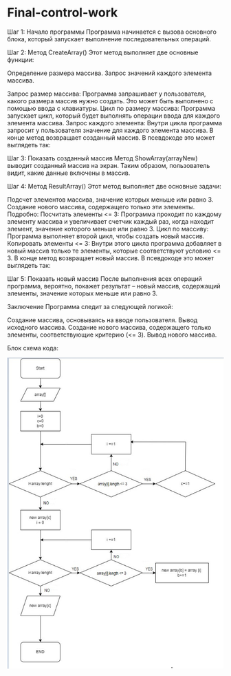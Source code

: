 # Final-control-work
  Шаг 1: Начало программы
Программа начинается с вызова основного блока, который запускает выполнение последовательных операций.

  Шаг 2: Метод CreateArray()
Этот метод выполняет две основные функции:

Определение размера массива.
Запрос значений каждого элемента массива.

Запрос размер массива: Программа запрашивает у пользователя, какого размера массив нужно создать. Это может быть выполнено с помощью ввода с клавиатуры.
Цикл по размеру массива: Программа запускает цикл, который будет выполнять операции ввода для каждого элемента массива.
Запрос каждого элемента: Внутри цикла программа запросит у пользователя значение для каждого элемента массива.
В конце метод возвращает созданный массив. В псевдокоде это может выглядеть так:

  Шаг 3: Показать созданный массив
Метод ShowArray(arrayNew) выводит созданный массив на экран. Таким образом, пользователь видит, какие данные включены в массив.

  Шаг 4: Метод ResultArray()
Этот метод выполняет две основные задачи:

Подсчет элементов массива, значение которых меньше или равно 3.
Создание нового массива, содержащего только эти элементы.
Подробно:
Посчитать элементы <= 3: Программа проходит по каждому элементу массива и увеличивает счетчик каждый раз, когда находит элемент, значение которого меньше или равно 3.
Цикл по массиву: Программа выполняет второй цикл, чтобы создать новый массив.
Копировать элементы <= 3: Внутри этого цикла программа добавляет в новый массив только те элементы, которые соответствуют условию <= 3.
В конце метод возвращает новый массив. В псевдокоде это может выглядеть так:

  Шаг 5: Показать новый массив
После выполнения всех операций программа, вероятно, покажет результат – новый массив, содержащий элементы, значение которых меньше или равно 3.

Заключение
Программа следит за следующей логикой:

Создание массива, основываясь на вводе пользователя.
Вывод исходного массива.
Создание нового массива, содержащего только элементы, соответствующие критерию (<= 3).
Вывод нового массива.


Блок схема кода:


![Alt text](block_diagram.jpg)
